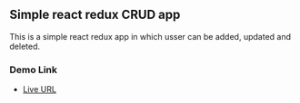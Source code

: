 ## Simple react redux CRUD app

This is a simple react redux app in which usser can be added, updated and deleted.

### Demo Link

- [Live URL](https://iamchiki-redux-app.netlify.app/users)
